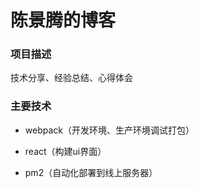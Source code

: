 # 陈景腾的博客

### 项目描述

技术分享、经验总结、心得体会

### 主要技术

* webpack（开发环境、生产环境调试打包）

* react（构建ui界面）

* pm2（自动化部署到线上服务器）